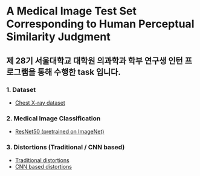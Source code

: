 # A Medical Image Test Set Corresponding to Human Perceptual Similarity Judgment

## 제 28기 서울대학교 대학원 의과학과 학부 연구생 인턴 프로그램을 통해 수행한 task 입니다.

### 1. Dataset
- [Chest X-ray dataset](https://www.kaggle.com/tolgadincer/labeled-chest-xray-images)


### 2. Medical Image Classification
- [ResNet50 (pretrained on ImageNet)](https://github.com/better62/Medical-image-testset/blob/Classification-ResNet50/README.md)


### 3. Distortions (Traditional / CNN based)
- [Traditional distortions]()
- [CNN based distortions]()


